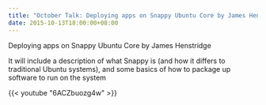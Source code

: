 ```yaml
---
title: "October Talk: Deploying apps on Snappy Ubuntu Core by James Henstridge"
date: 2015-10-13T18:00:00+08:00
---
```


Deploying apps on Snappy Ubuntu Core by James Henstridge

It will include a description of what Snappy is (and how it differs to
traditional Ubuntu systems), and some basics of how to package up
software to run on the system

{{< youtube "6ACZbuozg4w" >}}
